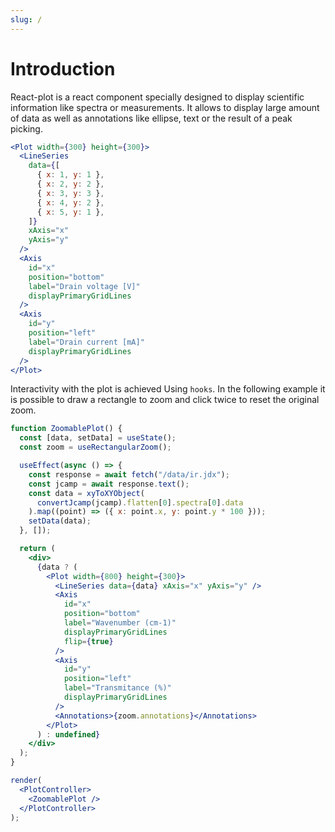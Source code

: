 ```yaml
---
slug: /
---
```


# Introduction

React-plot is a react component specially designed to display scientific information like spectra or measurements. It allows to display large amount of data as well as annotations like ellipse, text or the result of a peak picking.

```jsx live
<Plot width={300} height={300}>
  <LineSeries
    data={[
      { x: 1, y: 1 },
      { x: 2, y: 2 },
      { x: 3, y: 3 },
      { x: 4, y: 2 },
      { x: 5, y: 1 },
    ]}
    xAxis="x"
    yAxis="y"
  />
  <Axis
    id="x"
    position="bottom"
    label="Drain voltage [V]"
    displayPrimaryGridLines
  />
  <Axis
    id="y"
    position="left"
    label="Drain current [mA]"
    displayPrimaryGridLines
  />
</Plot>
```

Interactivity with the plot is achieved Using `hooks`. In the following example it is possible to draw a rectangle to zoom and click twice to reset the original zoom.

```jsx live noInline={true}
function ZoomablePlot() {
  const [data, setData] = useState();
  const zoom = useRectangularZoom();

  useEffect(async () => {
    const response = await fetch("/data/ir.jdx");
    const jcamp = await response.text();
    const data = xyToXYObject(
      convertJcamp(jcamp).flatten[0].spectra[0].data
    ).map((point) => ({ x: point.x, y: point.y * 100 }));
    setData(data);
  }, []);

  return (
    <div>
      {data ? (
        <Plot width={800} height={300}>
          <LineSeries data={data} xAxis="x" yAxis="y" />
          <Axis
            id="x"
            position="bottom"
            label="Wavenumber (cm-1)"
            displayPrimaryGridLines
            flip={true}
          />
          <Axis
            id="y"
            position="left"
            label="Transmitance (%)"
            displayPrimaryGridLines
          />
          <Annotations>{zoom.annotations}</Annotations>
        </Plot>
      ) : undefined}
    </div>
  );
}

render(
  <PlotController>
    <ZoomablePlot />
  </PlotController>
);
```
